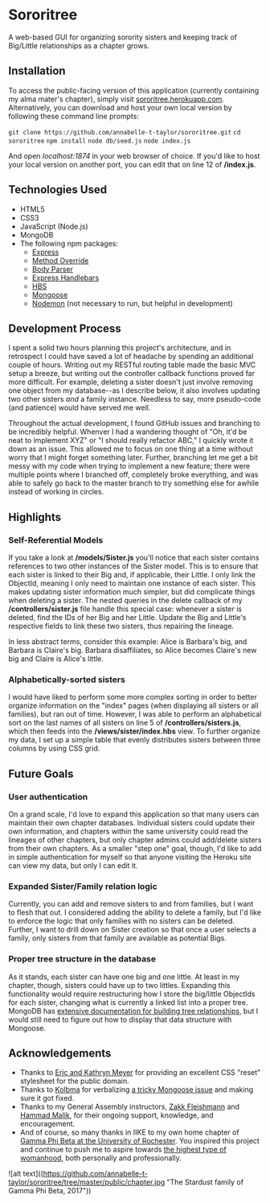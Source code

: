 # Sororitree
A web-based GUI for organizing sorority sisters and keeping track of Big/Little relationships as a chapter grows.

## Installation
To access the public-facing version of this application (currently containing my alma mater's chapter), simply visit [sororitree.herokuapp.com](https://sororitree.herokuapp.com/). Alternatively, you can download and host your own local version by following these command line prompts:

`git clone https://github.com/annabelle-t-taylor/sororitree.git`
`cd sororitree`
`npm install`
`node db/seed.js`
`node index.js`

And open *localhost:1874* in your web browser of choice. If you'd like to host your local version on another port, you can edit that on line 12 of **/index.js**.

## Technologies Used
* HTML5
* CSS3
* JavaScript (Node.js)
* MongoDB
* The following npm packages:
    * [Express](https://www.npmjs.com/package/express)
    * [Method Override](https://www.npmjs.com/package/method-override)
    * [Body Parser](https://www.npmjs.com/package/body-parser)
    * [Express Handlebars](https://www.npmjs.com/package/express-handlebars)
    * [HBS](https://www.npmjs.com/package/hbs)
    * [Mongoose](https://www.npmjs.com/package/mongoose)
    * [Nodemon](https://www.npmjs.com/package/nodemon) (not necessary to run, but helpful in development)

## Development Process
I spent a solid two hours planning this project's architecture, and in retrospect I could have saved a lot of headache by spending an additional couple of hours. Writing out my RESTful routing table made the basic MVC setup a breeze, but writing out the controller callback functions proved far more difficult. For example, deleting a sister doesn't just involve removing one object from my database--as I describe below, it also involves updating two other sisters *and* a family instance. Needless to say, more pseudo-code (and patience) would have served me well.

Throughout the actual development, I found GitHub issues and branching to be incredibly helpful. Whenver I had a wandering thought of "Oh, it'd be neat to implement XYZ" or "I should really refactor ABC," I quickly wrote it down as an issue. This allowed me to focus on one thing at a time without worry that I might forget something later. Further, branching let me get a bit messy with my code when trying to implement a new feature; there were multiple points where I branched off, completely broke everything, and was able to safely go back to the master branch to try something else for awhile instead of working in circles.

## Highlights
### Self-Referential Models
If you take a look at **/models/Sister.js** you'll notice that each sister contains references to two other instances of the Sister model. This is to ensure that each sister is linked to their Big and, if applicable, their Little. I only link the ObjectId, meaning I only need to maintain one instance of each sister. This makes updating sister information much simpler, but did complicate things when deleting a sister. The nested queries in the delete callback of my **/controllers/sister.js** file handle this special case: whenever a sister is deleted, find the IDs of her Big and her Little. Update the Big and Little's respective fields to link these two sisters, thus repairing the lineage.

In less abstract terms, consider this example: Alice is Barbara's big, and Barbara is Claire's big. Barbara disaffiliates, so Alice becomes Claire's new big and Claire is Alice's little.

### Alphabetically-sorted sisters
I would have liked to perform some more complex sorting in order to better organize information on the "index" pages (when displaying all sisters or all families), but ran out of time. However, I was able to perform an alphabetical sort on the last names of all sisters on line 5 of **/controllers/sisters.js**, which then feeds into the **/views/sister/index.hbs** view. To further organize my data, I set up a simple table that evenly distributes sisters between three columns by using CSS grid.

## Future Goals
### User authentication
On a grand scale, I'd love to expand this application so that many users can maintain their own chapter databases. Individual sisters could update their own information, and chapters within the same university could read the lineages of other chapters, but only chapter admins could add/delete sisters from their own chapters. As a smaller "step one" goal, though, I'd like to add in simple authentication for myself so that anyone visiting the Heroku site can view my data, but only I can edit it.

### Expanded Sister/Family relation logic
Currently, you can add and remove sisters to and from families, but I want to flesh that out. I considered adding the ability to delete a family, but I'd like to enforce the logic that only families with no sisters can be deleted. Further, I want to drill down on Sister creation so that once a user selects a family, only sisters from that family are available as potential Bigs.

### Proper tree structure in the database
As it stands, each sister can have one big and one little. At least in my chapter, though, sisters could have up to two littles. Expanding this functionality would require restructuring how I store the big/little ObjectIds for each sister, changing what is currently a linked list into a proper tree. MongoDB has [extensive documentation for building tree relationships](https://docs.mongodb.com/manual/applications/data-models-tree-structures/), but I would still need to figure out how to display that data structure with Mongoose.

## Acknowledgements
* Thanks to [Eric and Kathryn Meyer](https://meyerweb.com/eric/tools/css/reset/) for providing an excellent CSS "reset" stylesheet for the public domain.
* Thanks to [Kolbma](https://github.com/kolbma) for verbalizing [a tricky Mongoose issue](https://github.com/Automattic/mongoose/issues/6997) and making sure it got fixed.
* Thanks to my General Assembly instructors, [Zakk Fleishmann](https://github.com/ZakkMan) and [Hammad Malik](https://github.com/tomatohammado), for their ongoing support, knowledge, and encouragement. 
* And of course, so many thanks in IIKE to my own home chapter of [Gamma Phi Beta at the University of Rochester](http://rochestergammaphi.weebly.com/). You inspired this project and continue to push me to aspire towards [the highest type of womanhood](http://gammaphibetahistory.org/to-inspire-the-highest-type-of-womanhood/), both personally and professionally.

![alt text]((https://github.com/annabelle-t-taylor/sororitree/tree/master/public/chapter.jpg "The Stardust family of Gamma Phi Beta, 2017"))